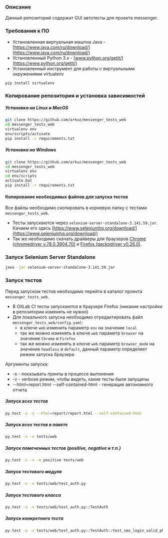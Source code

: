 ### Описание
Данный репозиторий содержит GUI автотесты для проекта messenger.

### Требования к ПО
- Установленная виртуальная маштна Java - [https://www.java.com/ru/download/](https://www.java.com/ru/download/)
- Установленный Python 3.x - [www.python.org/getit/](https://www.python.org/getit/)
- Установленный инструмент для работы с виртуальными окружениями virtualenv
```bash
pip install virtualenv
```

### Копирование репозитория и установка зависимостей
##### Установка на Linux и MacOS
```bash
git clone https://github.com/arkuz/messenger_tests_web
cd messenger_tests_web
virtualenv env
env/scripts/activate
pip install -r requirements.txt
```

##### Установка на Windows
```bash
git clone https://github.com/arkuz/messenger_tests_web
cd messenger_tests_web
virtualenv env
cd env/scripts
activate.bat
pip install -r requirements.txt
```

#### Копирование необходимых файлов для запуска тестов
Все файлы необходимо скопировать в корневую папку с тестами `messenger_tests_web`.

- Тесты запускаются через `selenium-server-standalone-3.141.59.jar`. Качаем его здесь [https://www.seleniumhq.org/download/](https://www.seleniumhq.org/download/)
- Так же необходимо скачать драйверы для браузеров [Chrome (chromedriver v.78.0.3904.70)](https://chromedriver.storage.googleapis.com/index.html?path=78.0.3904.70/) и [Firefox (geckodriver v0.26.0)](https://github.com/mozilla/geckodriver/releases/tag/v0.26.0). 

### Запуск Selenium Server Standalone
```bash
java -jar selenium-server-standalone-3.141.59.jar
```

### Запуск тестов
Перед запуском тестов необходимо перейти в каталог проекта `messenger_tests_web`.

 - В GitLab CI тесты запускаются в браузере Firefox (никакие настройки в репозитории изменять не нужно)
 - Для локального запуска необходимо отредактировать файл `messenger_tests_web/config.yaml`:
   - в ключе `web` изменить параметр `env` на значение `local`
   - так же можно изменять в ключе `web` параметр `browser` на значение `Chrome` и `Firefox`
   - так же можно изменять в ключе `web` параметр `browser_mode` на значение `headless` и `default`, данный параметр определяет режим запуска браузера

Аргументы запуска:
- -s - показывать принты в процессе выпонения
- -v - verbose режим, чтобы видеть, какие тесты были запущены
- --html=report.html --self-contained-html - генерация автономного отчета
##### Запуск всех тестов
```bash
py.test -s -v --html=report/report.html --self-contained-html
```

##### Запуск всех тестов в пакете
```bash
py.test -s -v tests/web
```

##### Запуск помеченных тестов (positive, negative и т.п.)
```bash
py.test -s -v -m positive tests/web
```

##### Запуск тестового модуля
```bash
py.test -s -v tests/web/test_auth.py
```

##### Запуск тестового класса
```bash
py.test -s -v tests/web/test_auth.py::TestAuth
```

##### Запуск конкретного теста
```bash
py.test -s -v tests/web/test_auth.py::TestAuth::test_sms_login_valid_phone
```
